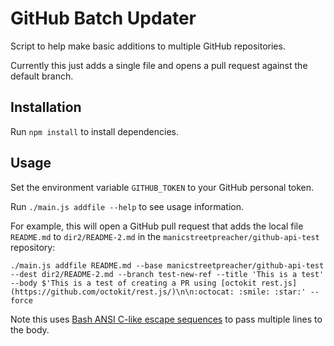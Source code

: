 # GitHub Batch Updater

Script to help make basic additions to multiple GitHub repositories.

Currently this just adds a single file and opens a pull request against the default branch.

## Installation

Run `npm install` to install dependencies.

## Usage

Set the environment variable `GITHUB_TOKEN` to your GitHub personal token.

Run `./main.js addfile --help` to see usage information.

For example, this will open a GitHub pull request that adds the local file `README.md` to `dir2/README-2.md` in the `manicstreetpreacher/github-api-test` repository:

    ./main.js addfile README.md --base manicstreetpreacher/github-api-test --dest dir2/README-2.md --branch test-new-ref --title 'This is a test' --body $'This is a test of creating a PR using [octokit rest.js](https://github.com/octokit/rest.js/)\n\n:octocat: :smile: :star:' --force

Note this uses [Bash ANSI C-like escape sequences](http://wiki.bash-hackers.org/syntax/quoting?s[]=ansi&s[]=sequence#ansi_c_like_strings) to pass multiple lines to the body.
